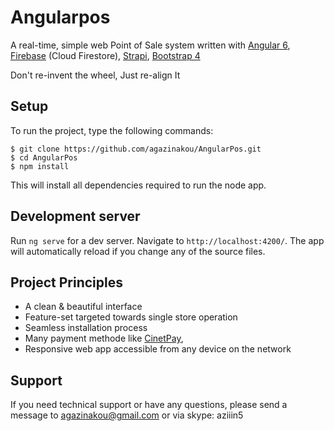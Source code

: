 # Angularpos
A real-time, simple web Point of Sale system written with [Angular 6](https://angular.io/), [Firebase](http://firebase.com/) (Cloud Firestore), [Strapi](https://strapi.io), [Bootstrap 4](https://getbootstrap.com/)

Don't re-invent the wheel, Just re-align It

## Setup
To run the project, type the following commands:

``` 
$ git clone https://github.com/agazinakou/AngularPos.git
$ cd AngularPos
$ npm install 
```

This will install all dependencies required to run the node app.

## Development server
Run `ng serve` for a dev server. Navigate to `http://localhost:4200/`. The app will automatically reload if you change any of the source files.


## Project Principles

- A clean & beautiful interface
- Feature-set targeted towards single store operation
- Seamless installation process
- Many payment methode like [CinetPay](https://cinetpay.com/), 
- Responsive web app accessible from any device on the network


## Support
If you need technical support or have any questions, please send a message to agazinakou@gmail.com or via skype: aziiin5
